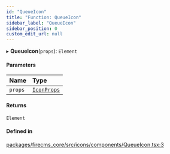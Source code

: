 ```yaml
---
id: "QueueIcon"
title: "Function: QueueIcon"
sidebar_label: "QueueIcon"
sidebar_position: 0
custom_edit_url: null
---
```


▸ **QueueIcon**(`props`): `Element`

#### Parameters

| Name | Type |
| :------ | :------ |
| `props` | [`IconProps`](../types/IconProps.md) |

#### Returns

`Element`

#### Defined in

[packages/firecms_core/src/icons/components/QueueIcon.tsx:3](https://github.com/FireCMSco/firecms/blob/d45f3739/packages/firecms_core/src/icons/components/QueueIcon.tsx#L3)

